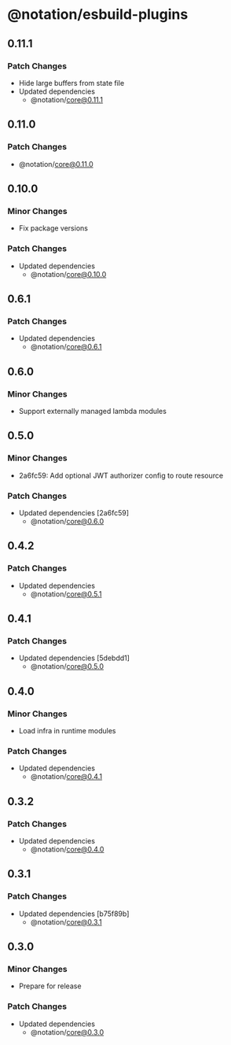 # @notation/esbuild-plugins

## 0.11.1

### Patch Changes

- Hide large buffers from state file
- Updated dependencies
  - @notation/core@0.11.1

## 0.11.0

### Patch Changes

- @notation/core@0.11.0

## 0.10.0

### Minor Changes

- Fix package versions

### Patch Changes

- Updated dependencies
  - @notation/core@0.10.0

## 0.6.1

### Patch Changes

- Updated dependencies
  - @notation/core@0.6.1

## 0.6.0

### Minor Changes

- Support externally managed lambda modules

## 0.5.0

### Minor Changes

- 2a6fc59: Add optional JWT authorizer config to route resource

### Patch Changes

- Updated dependencies [2a6fc59]
  - @notation/core@0.6.0

## 0.4.2

### Patch Changes

- Updated dependencies
  - @notation/core@0.5.1

## 0.4.1

### Patch Changes

- Updated dependencies [5debdd1]
  - @notation/core@0.5.0

## 0.4.0

### Minor Changes

- Load infra in runtime modules

### Patch Changes

- Updated dependencies
  - @notation/core@0.4.1

## 0.3.2

### Patch Changes

- Updated dependencies
  - @notation/core@0.4.0

## 0.3.1

### Patch Changes

- Updated dependencies [b75f89b]
  - @notation/core@0.3.1

## 0.3.0

### Minor Changes

- Prepare for release

### Patch Changes

- Updated dependencies
  - @notation/core@0.3.0
